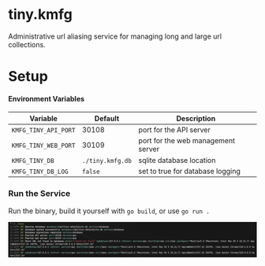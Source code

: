 # tiny.kmfg

Administrative url aliasing service for managing long and large url collections.

# Setup

#### Environment Variables
| Variable | Default | Description |
|----------|---------|-------------|
| `KMFG_TINY_API_PORT` | 30108 | port for the API server |
| `KMFG_TINY_WEB_PORT` | 30109 | port for the web management server |
| `KMFG_TINY_DB` | `./tiny.kmfg.db` | sqlite database location |
| `KMFG_TINY_DB_LOG` | `false` | set to true for database logging |

### Run the Service

Run the binary, build it yourself with `go build`, or use `go run .`

![Screenshot of tiny.kmfg startup logs](/screenshots/log_example.png)
